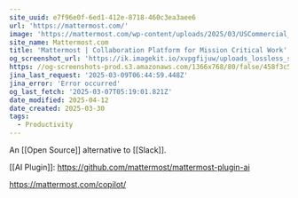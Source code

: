 ```yaml
---
site_uuid: e7f96e0f-6ed1-412e-8718-460c3ea3aee6
url: 'https://mattermost.com/'
image: 'https://mattermost.com/wp-content/uploads/2025/03/USCommercial_1200x628_V2.png'
site_name: Mattermost.com
title: 'Mattermost | Collaboration Platform for Mission Critical Work'
og_screenshot_url: 'https://ik.imagekit.io/xvpgfijuw/uploads_lossless_screenshots_20250527_Mattermost_og_screenshot.jpeg'
https: //og-screenshots-prod.s3.amazonaws.com/1366x768/80/false/458f3c54b00e63ea7395c90e36211f1cfd4a8a0b05a0fd86a7f073e9d3fb818b.jpeg
jina_last_request: '2025-03-09T06:44:59.448Z'
jina_error: 'Error occurred'
og_last_fetch: '2025-03-07T05:19:01.821Z'
date_modified: 2025-04-12
date_created: 2025-03-30
tags:
  - Productivity
---
```


An [[Open Source]] alternative to [[Slack]].

[[AI Plugin]]: https://github.com/mattermost/mattermost-plugin-ai

https://mattermost.com/copilot/
